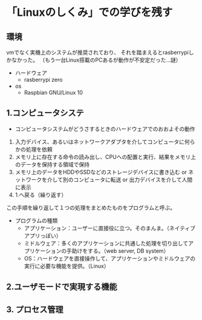 # 「Linuxのしくみ」での学びを残す
## 環境
vmでなく実機上のシステムが推奨されており、
それを踏まえるとrasberrypiしかなかった。
（もう一台Linux搭載のPCあるが動作が不安定だった...謎）

- ハードウェア
  - rasberrypi zero
- os
  - Raspbian GNU/Linux 10
  
## 1.コンピュータシステ
- コンピュータシステムがどうさするときのハードウェアでのおおよその動作
1. 入力デバイス、あるいはネットワークアダプタを介してコンピュータに何らかの処理を依頼
2. メモリ上に存在する命令の読み出し、CPUへの配置と実行、結果をメモリ上のデータを保持する領域で保持
3. メモリ上のデータをHDDやSSDなどのストレージデバイスに書き込む or ネットワークを介して別のコンピュータに転送 or 出力デバイスを介して人間に表示
4. 1.へ戻る（繰り返す）

この手順を繰り返して１つの処理をまとめたものをプログラムと呼ぶ。

- プログラムの種類
  - アプリケーション：ユーザーに直接役に立つ。そのまんま。（ネイティブアプリっぽい）
  - ミドルウェア：多くのアプリケーションに共通した処理を切り出してアプリケーションの手助けをする。（web server, DB system）
  - OS：ハードウェアを直接操作して、アプリケーションやミドルウェアの実行に必要な機能を提供。（Linux）
## 2.ユーザモードで実現する機能

## 3. プロセス管理
